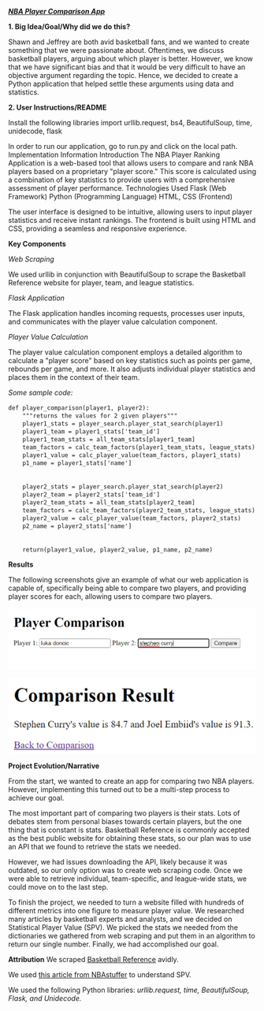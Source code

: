 ***[NBA Player Comparison App](https://github.com/swuuu1/swuuu1.github.io)***

**1. Big Idea/Goal/Why did we do this?**

Shawn and Jeffrey are both avid basketball fans, and we wanted to create something that we were passionate about. Oftentimes, we discuss basketball players, arguing about which player is better. However, we know that we have significant bias and that it would be very difficult to have an objective argument regarding the topic. Hence, we decided to create a Python application that helped settle these arguments using data and statistics. 


**2. User Instructions/README**

Install the following libraries
import urllib.request, bs4, BeautifulSoup, time, unidecode, flask


In order to run our application, go to run.py and click on the local path. 
Implementation Information
Introduction
The NBA Player Ranking Application is a web-based tool that allows users to compare and rank NBA players based on a proprietary "player score." This score is calculated using a combination of key statistics to provide users with a comprehensive assessment of player performance.
Technologies Used
Flask (Web Framework)
Python (Programming Language)
HTML, CSS (Frontend)

The user interface is designed to be intuitive, allowing users to input player statistics and receive instant rankings. The frontend is built using HTML and CSS, providing a seamless and responsive experience.

**Key Components**

*Web Scraping*

We used urllib in conjunction with BeautifulSoup to scrape the Basketball Reference website for player, team, and league statistics. 

*Flask Application*

The Flask application handles incoming requests, processes user inputs, and communicates with the player value calculation component.

*Player Value Calculation*

The player value calculation component employs a detailed algorithm to calculate a "player score" based on key statistics such as points per game, rebounds per game, and more. It also adjusts individual player statistics and places them in the context of their team. 

*Some sample code:*

    def player_comparison(player1, player2):
        """returns the values for 2 given players"""
        player1_stats = player_search.player_stat_search(player1)
        player1_team = player1_stats['team_id']
        player1_team_stats = all_team_stats[player1_team]
        team_factors = calc_team_factors(player1_team_stats, league_stats)
        player1_value = calc_player_value(team_factors, player1_stats)
        p1_name = player1_stats['name']


        player2_stats = player_search.player_stat_search(player2)
        player2_team = player2_stats['team_id']
        player2_team_stats = all_team_stats[player2_team]
        team_factors = calc_team_factors(player2_team_stats, league_stats)
        player2_value = calc_player_value(team_factors, player2_stats)
        p2_name = player2_stats['name']


        return(player1_value, player2_value, p1_name, p2_name)



**Results**


The following screenshots give an example of what our web application is capable of, specifically being able to compare two players, and providing player scores for each, allowing users to compare two players. 

![This is what our query box looks like](/images/PlayerComparison.png)

![This is what the result would look like](/images/ComparisonResult.png)

**Project Evolution/Narrative**

From the start, we wanted to create an app for comparing two NBA players. However, implementing this turned out to be a multi-step process to achieve our goal. 

The most important part of comparing two players is their stats. Lots of debates stem from personal biases towards certain players, but the one thing that is constant is stats. Basketball Reference is commonly accepted as the best public website for obtaining these stats, so our plan was to use an API that we found to retrieve the stats we needed. 

However, we had issues downloading the API, likely because it was outdated, so our only option was to create web scraping code. Once we were able to retrieve individual, team-specific, and league-wide stats, we could move on to the last step.

To finish the project, we needed to turn a website filled with hundreds of different metrics into one figure to measure player value. We researched many articles by basketball experts and analysts, and we decided on Statistical Player Value (SPV). We picked the stats we needed from the dictionaries we gathered from web scraping and put them in an algorithm to return our single number. Finally, we had accomplished our goal. 

**Attribution**
We scraped [Basketball Reference](https://www.basketball-reference.com/) avidly.

We used [this article from NBAstuffer](https://www.nbastuffer.com/analytics101/statistical-player-value-spv/#:~:text=The%20stat%20elements%20included%20in,the%20SPV%20for%20that%20game) to understand SPV. 
 
We used the following Python libraries: *urllib.request, time, BeautifulSoup, Flask, and Unidecode.*
